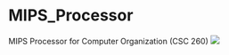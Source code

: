 # MIPS_Processor
MIPS Processor for Computer Organization (CSC 260)
<img src="ios_demo_walkthrough.gif"><br>
